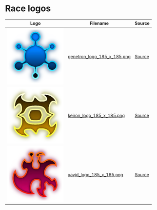 # Race logos

<!-- markdownlint-disable MD013 --><!-- Tables cannot be split up over lines, hence will break 80 characters per line -->

Logo                                                        |Filename                                                    | Source
------------------------------------------------------------|------------------------------------------------------------|-----------------
![genetron_logo_185_x_185.png](genetron_logo_185_x_185.png) | [genetron_logo_185_x_185.png](genetron_logo_185_x_185.png) | [Source](https://static.wikia.nocookie.net/starcraft-scion-custom-races/images/b/b1/ScionGenetron_185_x_185.png/revision/latest/scale-to-width-down/185)
![keiron_logo_185_x_185.png](keiron_logo_185_x_185.png)     | [keiron_logo_185_x_185.png](keiron_logo_185_x_185.png)     | [Source](https://static.wikia.nocookie.net/starcraft-scion-custom-races/images/a/af/Keiron_185_x_185.png/revision/latest/scale-to-width-down/185)
![xayid_logo_185_x_185.png](xayid_logo_185_x_185.png)       | [xayid_logo_185_x_185.png](xayid_logo_185_x_185.png)       | [Source](https://static.wikia.nocookie.net/starcraft-scion-custom-races/images/b/b5/ScionXayid_185_x_185.png/revision/latest/scale-to-width-down/185)

<!-- markdownlint-enable MD013 -->





